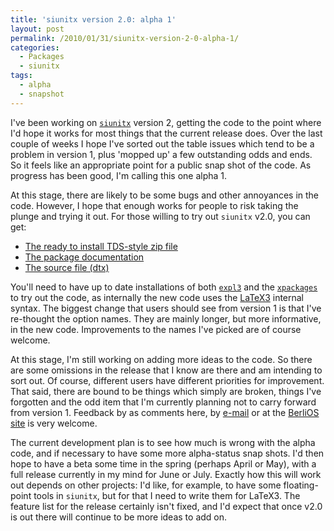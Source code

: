 ```yaml
---
title: 'siunitx version 2.0: alpha 1'
layout: post
permalink: /2010/01/31/siunitx-version-2-0-alpha-1/
categories:
  - Packages
  - siunitx
tags:
  - alpha
  - snapshot
---
```

I've been working on [`siunitx`](https://ctan.org/pkg/siunitx) version 2, getting the code to the point where I'd hope it works for most things that the current release does. Over the last couple of weeks I hope I've sorted out the table issues which tend to be a problem in version 1, plus 'mopped up' a few outstanding odds and ends. So it feels like an appropriate point for a public snap shot of the code. As progress has been good, I'm calling this one alpha 1.

At this stage, there are likely to be some bugs and other annoyances in the code. However, I hope that enough works for people to risk taking the plunge and trying it out. For those willing to try out `siunitx` v2.0, you can get:

- [The ready to install TDS-style zip file](/wp-content/uploads/2010/01/siunitx.tds_1.zip)
- [The package documentation](/wp-content/uploads/2010/01/siunitx.pdf)
- [The source file (dtx)](/wp-content/uploads/2010/01/siunitx.dtx)

You'll need to have up to date installations of both [`expl3`](https://ctan.org/pkg/expl3) and the [`xpackages`](https://ctan.org/pkg/xpackages) to try out  the code, as internally the new code uses the [LaTeX3](https://www.latex-project.org/latex3.html) internal syntax. The biggest change that users should see from version 1 is that I've re-thought the option names. They are mainly longer, but more informative, in the new code. Improvements to the names I've picked are of course welcome.

At this stage, I'm still working on adding more ideas to the code. So there are some omissions in the release that I know are there and am intending to sort out. Of course, different users have different priorities for improvement. That said, there are bound to be things which simply are broken, things I've forgotten and the odd item that I'm currently planning not to carry forward from version 1. Feedback by as comments here, by [e-mail](mailto:joseph.wright@morningstar2.co.uk) or at the [BerliOS site](http://developer.berlios.de/projects/siunitx/) is very welcome.

The current development plan is to see how much is wrong with the alpha code, and if necessary to have some more alpha-status snap shots. I'd then hope to have a beta some time in the spring (perhaps April or May), with a full release currently in my mind for June or July. Exactly how this will work out depends on other projects: I'd like, for example, to have some floating-point tools in `siunitx`, but for that I need to write them for LaTeX3. The feature list for the release certainly isn't fixed, and I'd expect that once v2.0 is out there will continue to be more ideas to add on.
